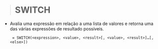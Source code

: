 ># SWITCH
* Avalia uma expressão em relação a uma lista de valores e retorna uma das várias expressões de resultado possíveis.
  ```
   = SWITCH(<expression>, <value>, <result>[, <value>, <result>]…[, <else>])
  ```
